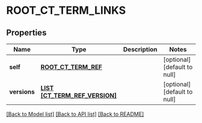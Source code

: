 # ROOT_CT_TERM_LINKS

## Properties
Name | Type | Description | Notes
------------ | ------------- | ------------- | -------------
**self** | [**ROOT_CT_TERM_REF**](RootCtTermRef.md) |  | [optional] [default to null]
**versions** | [**LIST [CT_TERM_REF_VERSION]**](CtTermRefVersion.md) |  | [optional] [default to null]

[[Back to Model list]](../README.md#documentation-for-models) [[Back to API list]](../README.md#documentation-for-api-endpoints) [[Back to README]](../README.md)


